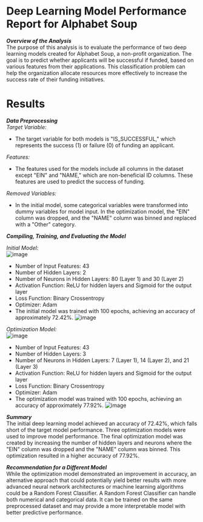 # Deep Learning Model Performance Report for Alphabet Soup
***Overview of the Analysis*** <br>
The purpose of this analysis is to evaluate the performance of two deep learning models created for Alphabet Soup, a non-profit organization. The goal is to predict whether applicants will be successful if funded, based on various features from their applications. This classification problem can help the organization allocate resources more effectively to increase the success rate of their funding initiatives.

# Results
***Data Preprocessing***<br>
*Target Variable:*
- The target variable for both models is "IS_SUCCESSFUL," which represents the success (1) or failure (0) of funding an applicant.<br>

*Features:*
- The features used for the models include all columns in the dataset except "EIN" and "NAME," which are non-beneficial ID columns. These features are used to predict the success of funding.<br>

*Removed Variables:*
- In the initial model, some categorical variables were transformed into dummy variables for model input. In the optimization model, the "EIN" column was dropped, and the "NAME" column was binned and replaced with a "Other" category.

***Compiling, Training, and Evaluating the Model***<br>

*Initial Model:*<br>
![image](https://github.com/RachaelCaldwell/deep-learning-challenge/assets/134207637/b3e9b7ea-35c7-42bb-bd56-17d60b5a182e)

- Number of Input Features: 43
- Number of Hidden Layers: 2
- Number of Neurons in Hidden Layers: 80 (Layer 1) and 30 (Layer 2)
- Activation Function: ReLU for hidden layers and Sigmoid for the output layer
- Loss Function: Binary Crossentropy
- Optimizer: Adam
- The initial model was trained with 100 epochs, achieving an accuracy of approximately 72.42%.
![image](https://github.com/RachaelCaldwell/deep-learning-challenge/assets/134207637/e098a36b-110c-4757-a1fa-a46cf4a177b6)

*Optimization Model:*<br>
![image](https://github.com/RachaelCaldwell/deep-learning-challenge/assets/134207637/db098ac4-8749-419d-9886-5a24cc3b1c2e)

- Number of Input Features: 43
- Number of Hidden Layers: 3
- Number of Neurons in Hidden Layers: 7 (Layer 1), 14 (Layer 2), and 21 (Layer 3)
- Activation Function: ReLU for hidden layers and Sigmoid for the output layer
- Loss Function: Binary Crossentropy
- Optimizer: Adam
- The optimization model was trained with 100 epochs, achieving an accuracy of approximately 77.92%.
![image](https://github.com/RachaelCaldwell/deep-learning-challenge/assets/134207637/c169e23f-73cf-49a9-b2e6-099ab1ee81df)

***Summary***<br>
The initial deep learning model achieved an accuracy of 72.42%, which falls short of the target model performance. Three optimization models were used to improve model performance. The final optimization model was created by increasing the number of hidden layers and neurons where the "EIN" column was dropped and the "NAME" column was binned. This optimization resulted in a higher accuracy of 77.92%.

***Recommendation for a Different Model***<br>
While the optimization model demonstrated an improvement in accuracy, an alternative approach that could potentially yield better results with more advanced neural network architectures or machine learning algorithms could be a Random Forest Classifier. A Random Forest Classifier can handle both numerical and categorical data. It can be trained on the same preprocessed dataset and may provide a more interpretable model with better predictive performance.
